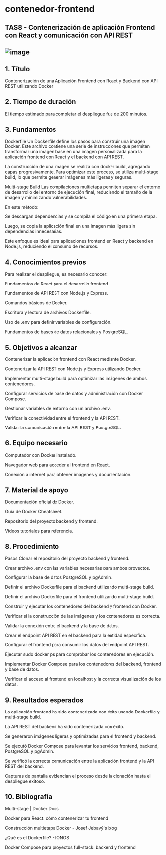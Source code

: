 # contenedor-frontend
TAS8 - Contenerización de aplicación Frontend con React y comunicación con API REST
---
![image](https://github.com/user-attachments/assets/769ead10-fd59-4c7a-b139-87473b8966c9)
---
## 1. Título
Contenerización de una Aplicación Frontend con React y Backend con API REST utilizando Docker

## 2. Tiempo de duración
El tiempo estimado para completar el despliegue fue de 200 minutos.

## 3. Fundamentos
Dockerfile
Un Dockerfile define los pasos para construir una imagen Docker. Este archivo contiene una serie de instrucciones que permiten transformar una imagen base en una imagen personalizada para la aplicación frontend con React y el backend con API REST.

La construcción de una imagen se realiza con docker build, agregando capas progresivamente. Para optimizar este proceso, se utiliza multi-stage build, lo que permite generar imágenes más ligeras y seguras.

Multi-stage Build
Las compilaciones multietapa permiten separar el entorno de desarrollo del entorno de ejecución final, reduciendo el tamaño de la imagen y minimizando vulnerabilidades.

En este método:

Se descargan dependencias y se compila el código en una primera etapa.

Luego, se copia la aplicación final en una imagen más ligera sin dependencias innecesarias.

Este enfoque es ideal para aplicaciones frontend en React y backend en Node.js, reduciendo el consumo de recursos.

## 4. Conocimientos previos
Para realizar el despliegue, es necesario conocer:

Fundamentos de React para el desarrollo frontend.

Fundamentos de API REST con Node.js y Express.

Comandos básicos de Docker.

Escritura y lectura de archivos Dockerfile.

Uso de .env para definir variables de configuración.

Fundamentos de bases de datos relacionales y PostgreSQL.

## 5. Objetivos a alcanzar
Contenerizar la aplicación frontend con React mediante Docker.

Contenerizar la API REST con Node.js y Express utilizando Docker.

Implementar multi-stage build para optimizar las imágenes de ambos contenedores.

Configurar servicios de base de datos y administración con Docker Compose.

Gestionar variables de entorno con un archivo .env.

Verificar la conectividad entre el frontend y la API REST.

Validar la comunicación entre la API REST y PostgreSQL.

## 6. Equipo necesario
Computador con Docker instalado.

Navegador web para acceder al frontend en React.

Conexión a internet para obtener imágenes y documentación.

## 7. Material de apoyo
Documentación oficial de Docker.

Guía de Docker Cheatsheet.

Repositorio del proyecto backend y frontend.

Videos tutoriales para referencia.

## 8. Procedimiento
Pasos
Clonar el repositorio del proyecto backend y frontend.

Crear archivo .env con las variables necesarias para ambos proyectos.

Configurar la base de datos PostgreSQL y pgAdmin.

Definir el archivo Dockerfile para el backend utilizando multi-stage build.

Definir el archivo Dockerfile para el frontend utilizando multi-stage build.

Construir y ejecutar los contenedores del backend y frontend con Docker.

Verificar si la construcción de las imágenes y los contenedores es correcta.

Validar la conexión entre el backend y la base de datos.

Crear el endpoint API REST en el backend para la entidad específica.

Configurar el frontend para consumir los datos del endpoint API REST.

Ejecutar sudo docker ps para comprobar los contenedores en ejecución.

Implementar Docker Compose para los contenedores del backend, frontend y base de datos.

Verificar el acceso al frontend en localhost y la correcta visualización de los datos.

## 9. Resultados esperados
La aplicación frontend ha sido contenerizada con éxito usando Dockerfile y multi-stage build.

La API REST del backend ha sido contenerizada con éxito.

Se generaron imágenes ligeras y optimizadas para el frontend y backend.

Se ejecutó Docker Compose para levantar los servicios frontend, backend, PostgreSQL y pgAdmin.

Se verificó la correcta comunicación entre la aplicación frontend y la API REST del backend.

Capturas de pantalla evidencian el proceso desde la clonación hasta el despliegue exitoso.

## 10. Bibliografía
Multi-stage | Docker Docs

Docker para React: cómo contenerizar tu frontend

Construcción multietapa Docker - Josef Jebavý's blog

¿Qué es el Dockerfile? - IONOS

Docker Compose para proyectos full-stack: backend y frontend
